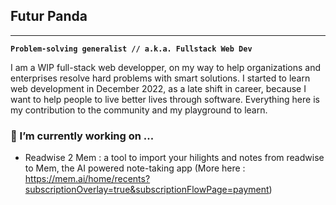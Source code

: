 ## Futur Panda

****
**`Problem-solving generalist // a.k.a. Fullstack Web Dev`**

I am a WIP full-stack web developper, on my way to help organizations and enterprises resolve hard problems with smart solutions. I started to learn web development in December 2022, as a late shift in career, because I want to help people to live better lives through software. Everything here is my contribution to the community and my playground to learn.


### 🔭 I’m currently working on ...
 
 - Readwise 2 Mem : a tool to import your hilights and notes from readwise to Mem, the AI powered note-taking app (More here : https://mem.ai/home/recents?subscriptionOverlay=true&subscriptionFlowPage=payment) 

<!--
**Hosaro/Hosaro** is a ✨ _special_ ✨ repository because its `README.md` (this file) appears on your GitHub profile.

Here are some ideas to get you started:

- 🔭 I’m currently working on ...
- 🌱 I’m currently learning ...
- 👯 I’m looking to collaborate on ...
- 🤔 I’m looking for help with ...
- 💬 Ask me about ...
- 📫 How to reach me: ...
- 😄 Pronouns: ...
- ⚡ Fun fact: ...
-->
